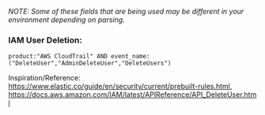 _NOTE: Some of these fields that are being used may be different in your environment depending on parsing._ 

### IAM User Deletion: 
`product:"AWS CloudTrail" AND event_name:("DeleteUser","AdminDeleteUser","DeleteUsers")`

Inspiration/Reference: https://www.elastic.co/guide/en/security/current/prebuilt-rules.html, https://docs.aws.amazon.com/IAM/latest/APIReference/API_DeleteUser.html
